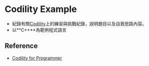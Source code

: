 # Codility Example

- 紀錄有關[Codility](https://codility.com/programmers/)上的練習與挑戰紀錄，說明題目以及自我思路內容。
- 以**C++**為範例程式語言

## Reference

- [Codility for Programmer](https://codility.com/programmers/)